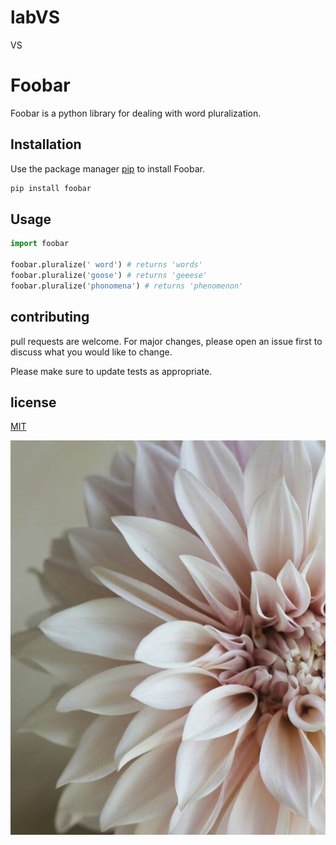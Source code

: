 # labVS
VS
# **Foobar**

Foobar is a python library for dealing with word pluralization.

## Installation

Use the package manager [pip](https://www.liquidweb.com/kb/install-pip-windows/ ) to install Foobar. 

```bash
pip install foobar 
```





## **Usage** 

```python
import foobar

foobar.pluralize(' word') # returns 'words'
foobar.pluralize('goose') # returns 'geeese'
foobar.pluralize('phonomena') # returns 'phenomenon'
```

## contributing

pull requests are welcome. For major changes, please open an issue first to discuss what you would like to change.

Please make sure to update tests as appropriate.

## license 

[MIT](https://www.mit.edu/ ) 

![Image]( https://github.com/HagarMeselhi/labVS/blob/master/8e8a12cd-c877-4889-b790-1d3a6ae1cf9b.jpg )



